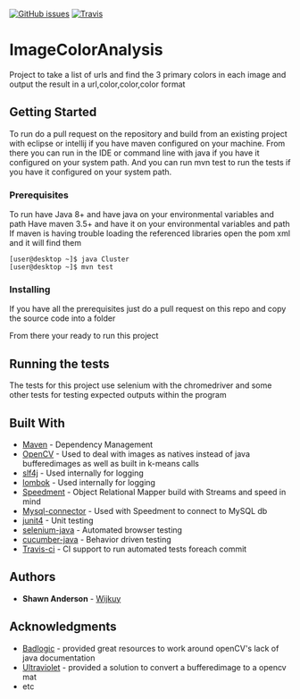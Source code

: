 [![GitHub issues](https://img.shields.io/github/issues/Wijkuy/Smartedge.svg?style=flat-square)](https://github.com/Wijkuy/ImageColorAnalysis/issues)
[![Travis](https://img.shields.io/travis/Wijkuy/Smartedge.svg?style=flat-square)](https://travis-ci.org/Wijkuy/ImageColorAnalysis/)

# ImageColorAnalysis
Project to take a list of urls and find the 3 primary colors in each image and output the result in a url,color,color,color format

## Getting Started

To run do a pull request on the repository and build from an existing project with eclipse or intellij if you have maven configured on your machine. From there you can run in the IDE or command line with java if you have it configured on your system path. And you can run mvn test to run the tests if you have it configured on your system path.

### Prerequisites

To run have Java 8+ and have java on your environmental variables and path
Have maven 3.5+ and have it on your environmental variables and path
If maven is having trouble loading the referenced libraries open the pom xml and it will find them


```
[user@desktop ~]$ java Cluster
[user@desktop ~]$ mvn test
```

### Installing

If you have all the prerequisites just do a pull request on this repo and copy the source code into a folder

From there your ready to run this project
 

## Running the tests

The tests for this project use selenium with the chromedriver and some other tests for testing expected outputs within the program

## Built With

* [Maven](https://maven.apache.org/) - Dependency Management
* [OpenCV](https://opencv.org/) - Used to deal with images as natives instead of java bufferedimages as well as built in k-means calls
* [slf4j](https://www.slf4j.org/) - Used internally for logging
* [lombok](https://projectlombok.org/) - Used internally for logging
* [Speedment](https://www.speedment.com/) - Object Relational Mapper build with Streams and speed in mind
* [Mysql-connector](https://dev.mysql.com/downloads/connector/j/5.1.html) - Used with Speedment to connect to MySQL db
* [junit4](https://junit.org/junit4/) - Unit testing
* [selenium-java](https://www.seleniumhq.org/) - Automated browser testing
* [cucumber-java](https://cucumber.io/) - Behavior driven testing
* [Travis-ci](https://travis-ci.org/) - CI support to run automated tests foreach commit


## Authors

* **Shawn Anderson** - [Wijkuy](https://github.com/Wijkuy)

## Acknowledgments

* [Badlogic](https://github.com/badlogic) - provided great resources to work around openCV's lack of java documentation
* [Ultraviolet](https://stackoverflow.com/users/5330223/ultraviolet) - provided a solution to convert a bufferedimage to a opencv mat
* etc
